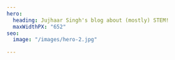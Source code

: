```yaml
---
hero:
  heading: Jujhaar Singh's blog about (mostly) STEM!
  maxWidthPX: "652"
seo:
  image: "/images/hero-2.jpg"

---
```

